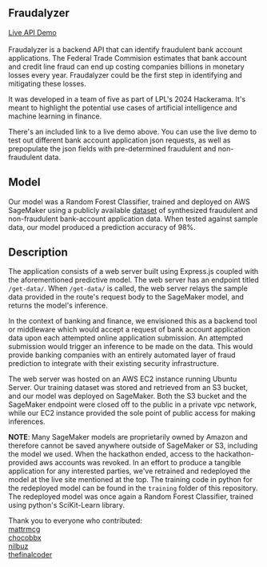 ## Fraudalyzer
[Live API Demo](https://fraudalyzer-frontend.vercel.app/) <br> <br>
Fraudalyzer is a backend API that can identify fraudulent bank account applications. The Federal Trade Commision estimates that bank account and credit line fraud can end up costing companies billions in monetary losses every year. Fraudalyzer could be the first step in identifying and mitigating these losses.

It was developed in a team of five as part of LPL's 2024 Hackerama. It's meant to highlight the potential use cases of artificial intelligence and machine learning in finance. 

There's an included link to a live demo above. You can use the live demo to test out different bank account application json requests, as well as prepopulate the json fields with pre-determined fraudulent and non-fraudulent data.

## Model
Our model was a Random Forest Classifier, trained and deployed on AWS SageMaker using a publicly available [dataset](https://www.kaggle.com/datasets/sgpjesus/bank-account-fraud-dataset-neurips-2022) of synthesized fraudulent and non-fraudulent bank-account application data. When tested against sample data, our model produced a prediction accuracy of 98%.

## Description
The application consists of a web server built using Express.js coupled with the aforementioned predictive model. The web server has an endpoint titled `/get-data/`. When `/get-data/` is called, the web server relays the sample data provided in the route's request body to the SageMaker model, and returns the model's inference. 

In the context of banking and finance, we envisioned this as a backend tool or middleware which would accept a request of bank account application data upon each attempted online application submission. An attempted submission would trigger an inference to be made on the data. This would provide banking companies with an entirely automated layer of fraud prediction to integrate with their existing security infrastructure.

The web server was hosted on an AWS EC2 instance running Ubuntu Server. Our training dataset was stored and retrieved from an S3 bucket, and our model was deployed on SageMaker. Both the S3 bucket and the SageMaker endpoint were closed off to the public in a private vpc network, while our EC2 instance provided the sole point of public access for making inferences.


**NOTE**: Many SageMaker models are proprietarily owned by Amazon and therefore cannot be saved anywhere outside of SageMaker or S3, including the model we used. When the hackathon ended, access to the hackathon-provided aws accounts was revoked. In an effort to produce a tangible application for any interested parties, we've retrained and redeployed the model at the live site mentioned at the top. The training code in python for the redeployed model can be found in the `training` folder of this repository. The redeployed model was once again a Random Forest Classifier, trained using python's SciKit-Learn library.

Thank you to everyone who contributed:\
[mattrmcg](https://github.com/mattrmcg)\
[chocobbx](https://github.com/chocobbx)\
[nilbuz](https://github.com/nilbuz)\
[thefinalcoder](https://github.com/thefinalcoder)





